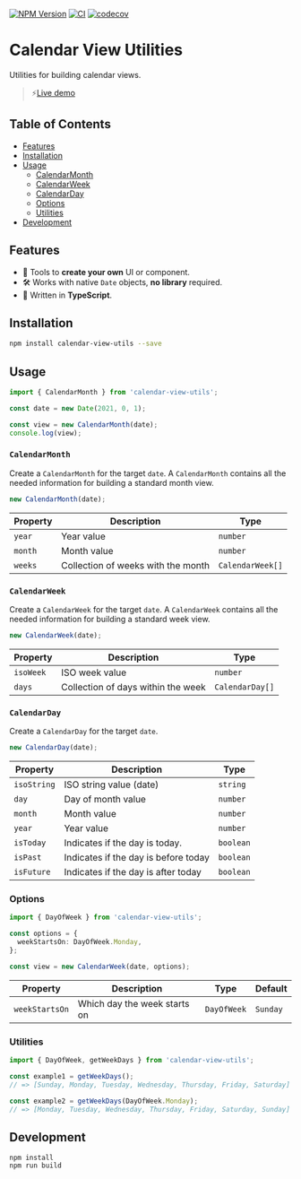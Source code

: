 [![NPM Version](https://badge.fury.io/js/calendar-view-utils.svg)](https://badge.fury.io/js/calendar-view-utils)
[![CI](https://github.com/justinlettau/calendar-view-utils/workflows/CI/badge.svg)](https://github.com/justinlettau/calendar-view-utils/actions)
[![codecov](https://codecov.io/gh/justinlettau/calendar-view-utils/branch/master/graph/badge.svg)](https://codecov.io/gh/justinlettau/calendar-view-utils)

# Calendar View Utilities

Utilities for building calendar views.

> ⚡[Live demo](https://stackblitz.com/edit/calendar-view-utils-demo)

## Table of Contents

- [Features](#features)
- [Installation](#installation)
- [Usage](#usage)
  - [CalendarMonth](#calendarmonth)
  - [CalendarWeek](#calendarweek)
  - [CalendarDay](#calendarday)
  - [Options](#options)
  - [Utilities](#utilities)
- [Development](#development)

## Features

- 📅 Tools to **create your own** UI or component.
- 🛠 Works with native `Date` objects, **no library** required.
- 🎉 Written in **TypeScript**.

## Installation

```bash
npm install calendar-view-utils --save
```

## Usage

```ts
import { CalendarMonth } from 'calendar-view-utils';

const date = new Date(2021, 0, 1);

const view = new CalendarMonth(date);
console.log(view);
```

### `CalendarMonth`

Create a `CalendarMonth` for the target `date`. A `CalendarMonth` contains all the needed information
for building a standard month view.

```ts
new CalendarMonth(date);
```

| Property | Description                        | Type             |
| -------- | ---------------------------------- | ---------------- |
| `year`   | Year value                         | `number`         |
| `month`  | Month value                        | `number`         |
| `weeks`  | Collection of weeks with the month | `CalendarWeek[]` |

### `CalendarWeek`

Create a `CalendarWeek` for the target `date`. A `CalendarWeek` contains all the needed information
for building a standard week view.

```ts
new CalendarWeek(date);
```

| Property  | Description                        | Type            |
| --------- | ---------------------------------- | --------------- |
| `isoWeek` | ISO week value                     | `number`        |
| `days`    | Collection of days within the week | `CalendarDay[]` |

### `CalendarDay`

Create a `CalendarDay` for the target `date`.

```ts
new CalendarDay(date);
```

| Property    | Description                          | Type      |
| ----------- | ------------------------------------ | --------- |
| `isoString` | ISO string value (date)              | `string`  |
| `day`       | Day of month value                   | `number`  |
| `month`     | Month value                          | `number`  |
| `year`      | Year value                           | `number`  |
| `isToday`   | Indicates if the day is today.       | `boolean` |
| `isPast`    | Indicates if the day is before today | `boolean` |
| `isFuture`  | Indicates if the day is after today  | `boolean` |

### Options

```ts
import { DayOfWeek } from 'calendar-view-utils';

const options = {
  weekStartsOn: DayOfWeek.Monday,
};

const view = new CalendarWeek(date, options);
```

| Property       | Description                  | Type        | Default  |
| -------------- | ---------------------------- | ----------- | -------- |
| `weekStartsOn` | Which day the week starts on | `DayOfWeek` | `Sunday` |

### Utilities

```ts
import { DayOfWeek, getWeekDays } from 'calendar-view-utils';

const example1 = getWeekDays();
// => [Sunday, Monday, Tuesday, Wednesday, Thursday, Friday, Saturday]

const example2 = getWeekDays(DayOfWeek.Monday);
// => [Monday, Tuesday, Wednesday, Thursday, Friday, Saturday, Sunday]
```

## Development

```
npm install
npm run build
```
